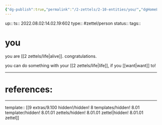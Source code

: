 ```yaml
---
{"dg-publish":true,"permalink":"/2-zettels/2-10-entities/you/","dgHomeLink":true,"dgPassFrontmatter":false}
---
```


up:: 
ts:: 2022.08.02:14.02.19:602
type:: #zettel/person 
status:: 
tags:: 

# you

you are [[2 zettels/life|alive]]. congratulations.

you can do something with your [[2 zettels/life|life]], if you [[want|want]] to!

____
# references:



____
template:: [[9 extras/9.100 hidden!/hidden! 8 templates/hidden! 8.01 templater/hidden! 8.01.01 zettels/hidden! 8.01.01 zettel|hidden! 8.01.01 zettel]]
